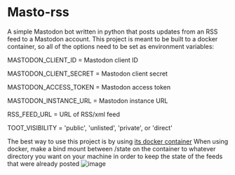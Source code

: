 # Masto-rss

A simple Mastodon bot written in python that posts updates from an RSS feed to a Mastodon account.
This project is meant to be built to a docker container, so all of the options need to be set as environment variables:

MASTODON_CLIENT_ID = Mastodon  client  ID

MASTODON_CLIENT_SECRET = Mastodon  client  secret

MASTODON_ACCESS_TOKEN = Mastodon  access  token

MASTODON_INSTANCE_URL = Mastodon  instance  URL

RSS_FEED_URL = URL  of  RSS/xml  feed

TOOT_VISIBILITY = 'public', 'unlisted', 'private', or 'direct'

The best way to use this project is by using [its docker container](https://hub.docker.com/r/amitserper/masto-rss)
When using docker, make a bind mount between /state on the container to whatever directory you want on your machine in order to keep the state of the feeds that were already posted
![image](https://github.com/aserper/masto-rss/actions/workflows/masto-rss.yml/badge.svg)
